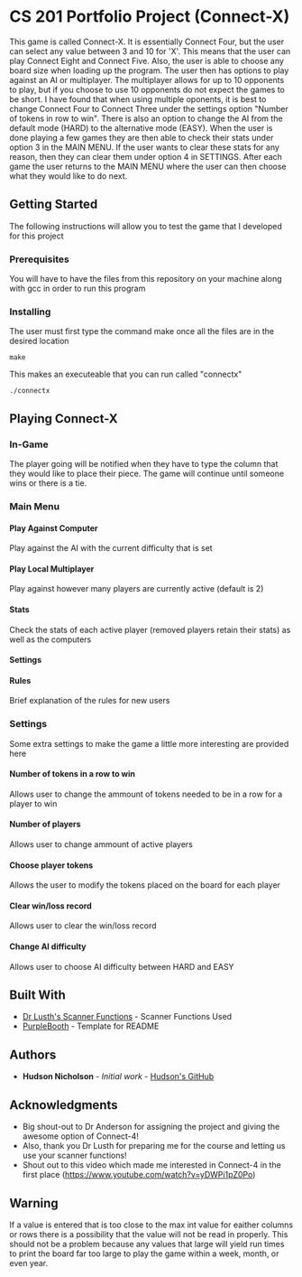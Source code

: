 # CS 201 Portfolio Project (Connect-X)

This game is called Connect-X. It is essentially Connect Four, but the user can select any value between 3 and 10 for 'X'. This means that the user can play Connect Eight and Connect Five. Also, the user is able to choose any board size when loading up the program. The user then has options to play against an AI or multiplayer. The multiplayer allows for up to 10 opponents to play, but if you choose to use 10 opponents do not expect the games to be short. I have found that when using multiple oponents, it is best to change Connect Four to Connect Three under the settings option "Number of tokens in row to win". There is also an option to change the AI from the default mode (HARD) to the alternative mode (EASY). When the user is done playing a few games they are then able to check their stats under option 3 in the MAIN MENU. If the user wants to clear these stats for any reason, then they can clear them under option 4 in SETTINGS. After each game the user returns to the MAIN MENU where the user can then choose what they would like to do next.

## Getting Started

The following instructions will allow you to test the game that I developed for this project

### Prerequisites

You will have to have the files from this repository on your machine along with gcc in order to run this program

### Installing

The user must first type the command make once all the files are in the desired location

```
make
```

This makes an executeable that you can run called "connectx"

```
./connectx
```

## Playing Connect-X

### In-Game

The player going will be notified when they have to type the column that they would like to place their piece. The game will continue until someone wins or there is a tie.

### Main Menu

#### Play Against Computer

Play against the AI with the current difficulty that is set
	
#### Play Local Multiplayer

Play against however many players are currently active (default is 2)

#### Stats

Check the stats of each active player (removed players retain their stats) as well as the computers

#### Settings

#### Rules

Brief explanation of the rules for new users

### Settings

Some extra settings to make the game a little more interesting are provided here

#### Number of tokens in a row to win

Allows user to change the ammount of tokens needed to be in a row for a player to win

#### Number of players

Allows user to change ammount of active players

#### Choose player tokens

Allows the user to modify the tokens placed on the board for each player 

#### Clear win/loss record

Allows user to clear the win/loss record

#### Change AI difficulty

Allows user to choose AI difficulty between HARD and EASY


## Built With

* [Dr Lusth's Scanner Functions](troll.cs.ua.edu/ACP-C/scanner.c) - Scanner Functions Used
* [PurpleBooth](https://gist.github.com/PurpleBooth/109311bb0361f32d87a2) - Template for README


## Authors

* **Hudson Nicholson** - *Initial work* - [Hudson's GitHub](https://github.com/hudsonators)


## Acknowledgments

* Big shout-out to Dr Anderson for assigning the project and giving the awesome option of Connect-4!
* Also, thank you Dr Lusth for preparing me for the course and letting us use your scanner functions!
* Shout out to this video which made me interested in Connect-4 in the first place (https://www.youtube.com/watch?v=yDWPi1pZ0Po)

## Warning

If a value is entered that is too close to the max int value for eaither columns or rows
there is a possibility that the value will not be read in properly. This should not be a problem 
because any values that large will yield run times to print the board far too large to play the game
within a week, month, or even year. 

  
